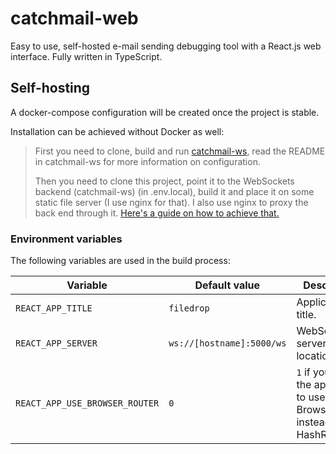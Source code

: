 # catchmail-web

Easy to use, self-hosted e-mail sending debugging tool with a React.js web interface. Fully written in TypeScript.

## Self-hosting

A docker-compose configuration will be created once the project is stable.

Installation can be achieved without Docker as well:

> First you need to clone, build and run [catchmail-ws](https://github.com/mat-sz/catchmail-ws), read the README in catchmail-ws for more information on configuration.
>
> Then you need to clone this project, point it to the WebSockets backend (catchmail-ws) (in .env.local), build it and place it on some static file server (I use nginx for that). I also use nginx to proxy the back end through it. [Here's a guide on how to achieve that.](https://www.nginx.com/blog/websocket-nginx/)

### Environment variables

The following variables are used in the build process:

| Variable                       | Default value             | Description                                                                 |
| ------------------------------ | ------------------------- | --------------------------------------------------------------------------- |
| `REACT_APP_TITLE`              | `filedrop`                | Application title.                                                          |
| `REACT_APP_SERVER`             | `ws://[hostname]:5000/ws` | WebSockets server location.                                                 |
| `REACT_APP_USE_BROWSER_ROUTER` | `0`                       | `1` if you want the application to use BrowserRouter instead of HashRouter. |
